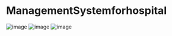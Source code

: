 # ManagementSystemforhospital


![image](https://github.com/user-attachments/assets/091188b6-9274-4772-aca7-59e7c6b8e8c6)
![image](https://github.com/user-attachments/assets/040f3a14-2325-483a-9df2-7160bcbcfa04)
![image](https://github.com/user-attachments/assets/88ee0d20-4e71-4b15-a721-69440077d977)
